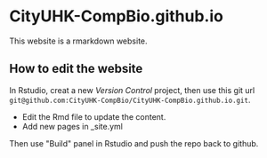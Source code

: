 # CityUHK-CompBio.github.io
This website is a rmarkdown website.

## How to edit the website
In Rstudio, creat a new *Version Control* project, then use this git url `git@github.com:CityUHK-CompBio/CityUHK-CompBio.github.io.git`.

- Edit the Rmd file to update the content.
- Add new pages in _site.yml

Then use "Build" panel in Rstudio and push the repo back to github.
